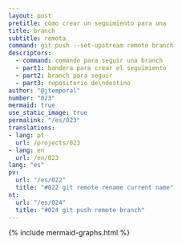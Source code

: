 ```yaml
---
layout: post
pretitle: cómo crear un seguimiento para una
title: branch
subtitle: remota
command: git push --set-upstream remote branch
descriptors:
  - command: comando para seguir una branch
  - part1: bandera para crear el seguimiento
  - part2: branch para seguir
  - part3: repositorio de\ndestino
author: "@jtemporal"
number: "023"
mermaid: true
use_static_image: true
permalink: "/es/023"
translations:
- lang: pt
  url: /projects/023
- lang: en
  url: /en/023
lang: "es"
pv:
  url: "/es/022"
  title: "#022 git remote rename current name"
nt:
  url: "/es/024"
  title: "#024 git push remote branch"
---
```


{% include mermaid-graphs.html %}
